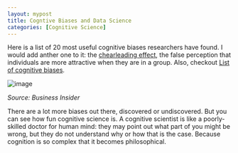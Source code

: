 ```yaml
---
layout: mypost
title: Cogntive Biases and Data Science
categories: [Cognitive Science]
---
```


Here is a list of 20 most useful cognitive biases researchers have found. I would add anther one to it: the [chearleading effect](https://en.wikipedia.org/wiki/Cheerleader_effect), the false perception that individuals are more attractive when they are in a group. Also, checkout [List of cognitive biases](https://en.wikipedia.org/wiki/List_of_cognitive_biases).

![image](001.png)

*Source: Business Insider*

There are a lot more biases out there, discovered or undiscovered. But you can see how fun cognitive science is. A cognitive scientist is like a poorly-skilled doctor for human mind: they may point out what part of you might be wrong, but they do not understand why or how that is the case. Because cognition is so complex that it becomes philosophical. 